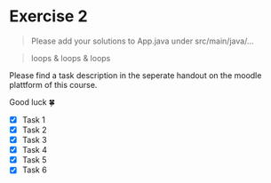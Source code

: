 # Exercise 2

> Please add your solutions to App.java under src/main/java/...

> loops & loops & loops

Please find a task description in the seperate handout on the moodle plattform of this course.

Good luck :four_leaf_clover:
- [x] Task 1
- [x] Task 2
- [x] Task 3
- [x] Task 4
- [x] Task 5
- [x] Task 6
